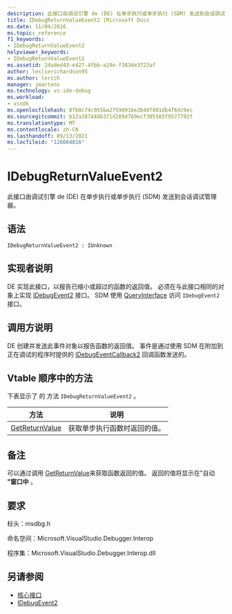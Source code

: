 ```yaml
---
description: 此接口由调试引擎 de (DE) 在单步执行或单步执行 (SDM) 发送到会话调试管理器。
title: IDebugReturnValueEvent2 |Microsoft Docs
ms.date: 11/04/2016
ms.topic: reference
f1_keywords:
- IDebugReturnValueEvent2
helpviewer_keywords:
- IDebugReturnValueEvent2
ms.assetid: 2daded43-e427-4fbb-a19e-f3834e3723af
author: leslierichardson95
ms.author: lerich
manager: jmartens
ms.technology: vs-ide-debug
ms.workload:
- vssdk
ms.openlocfilehash: 8fb0c74c955ba27590916e3b48f801db4f6dc9ec
ms.sourcegitcommit: b12a38744db371d2894769ecf305585f9577792f
ms.translationtype: MT
ms.contentlocale: zh-CN
ms.lasthandoff: 09/13/2021
ms.locfileid: "126664816"
---
```

# <a name="idebugreturnvalueevent2"></a>IDebugReturnValueEvent2
此接口由调试引擎 de (DE) 在单步执行或单步执行 (SDM) 发送到会话调试管理器。

## <a name="syntax"></a>语法

```
IDebugReturnValueEvent2 : IUnknown
```

## <a name="notes-for-implementers"></a>实现者说明
 DE 实现此接口，以报告已缩小或超过的函数的返回值。 必须在与此接口相同的对象上实现 [IDebugEvent2](../../../extensibility/debugger/reference/idebugevent2.md) 接口。 SDM 使用 [QueryInterface](/cpp/atl/queryinterface) 访问 `IDebugEvent2` 接口。

## <a name="notes-for-callers"></a>调用方说明
 DE 创建并发送此事件对象以报告函数的返回值。 事件是通过使用 SDM 在附加到正在调试的程序时提供的 [IDebugEventCallback2](../../../extensibility/debugger/reference/idebugeventcallback2.md) 回调函数发送的。

## <a name="methods-in-vtable-order"></a>Vtable 顺序中的方法
 下表显示了 的 方法 `IDebugReturnValueEvent2` 。

|方法|说明|
|------------|-----------------|
|[GetReturnValue](../../../extensibility/debugger/reference/idebugreturnvalueevent2-getreturnvalue.md)|获取单步执行函数时返回的值。|

## <a name="remarks"></a>备注
 可以通过调用 [GetReturnValue](../../../extensibility/debugger/reference/idebugreturnvalueevent2-getreturnvalue.md)来获取函数返回的值。 返回的值将显示在"自动 **"窗口中** 。

## <a name="requirements"></a>要求
 标头：msdbg.h

 命名空间：Microsoft.VisualStudio.Debugger.Interop

 程序集：Microsoft.VisualStudio.Debugger.Interop.dll

## <a name="see-also"></a>另请参阅
- [核心接口](../../../extensibility/debugger/reference/core-interfaces.md)
- [IDebugEvent2](../../../extensibility/debugger/reference/idebugevent2.md)
